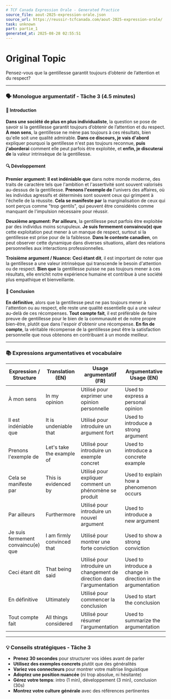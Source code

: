 ```yaml
---
# TCF Canada Expression Orale - Generated Practice
source_file: aout-2025-expression-orale.json
source_url: https://reussir-tcfcanada.com/aout-2025-expression-orale/
task: unknown
part: partie_1
generated_at: 2025-08-28 02:55:51
---
```


# Original Topic
Pensez-vous que la gentillesse garantit toujours d’obtenir de l’attention et du respect?

---

### 🗣️ Monologue argumentatif - Tâche 3 (4.5 minutes)

#### 🚀 Introduction
**Dans une société de plus en plus individualiste**, la question se pose de savoir si la gentillesse garantit toujours d’obtenir de l’attention et du respect. **À mon sens**, la gentillesse ne mène pas toujours à ces résultats, bien qu'elle soit une qualité admirable. **Dans ce discours, je vais d'abord** expliquer pourquoi la gentillesse n'est pas toujours reconnue, **puis j'aborderai** comment elle peut parfois être exploitée, et **enfin, je discuterai de** la valeur intrinsèque de la gentillesse.

#### 🔍 Développement

**Premier argument:**
**Il est indéniable que** dans notre monde moderne, des traits de caractère tels que l'ambition et l'assertivité sont souvent valorisés au-dessus de la gentillesse. **Prenons l'exemple de** l'univers des affaires, où les individus agressifs et déterminés sont souvent ceux qui grimpent à l'échelle de la réussite. **Cela se manifeste par** la marginalisation de ceux qui sont perçus comme "trop gentils", qui peuvent être considérés comme manquant de l'impulsion nécessaire pour réussir.

**Deuxième argument:**
**Par ailleurs**, la gentillesse peut parfois être exploitée par des individus moins scrupuleux. **Je suis fermement convaincu(e) que** cette exploitation peut mener à un manque de respect, surtout si la gentillesse est prise pour de la faiblesse. **Dans le contexte canadien**, on peut observer cette dynamique dans diverses situations, allant des relations personnelles aux interactions professionnelles.

**Troisième argument / Nuance:**
**Ceci étant dit**, il est important de noter que la gentillesse a une valeur intrinsèque qui transcende le besoin d'attention ou de respect. **Bien que** la gentillesse puisse ne pas toujours mener à ces résultats, elle enrichit notre expérience humaine et contribue à une société plus empathique et bienveillante. 

#### 🎯 Conclusion
**En définitive**, alors que la gentillesse peut ne pas toujours mener à l'attention ou au respect, elle reste une qualité essentielle qui a une valeur au-delà de ces récompenses. **Tout compte fait**, il est préférable de faire preuve de gentillesse pour le bien de la communauté et de notre propre bien-être, plutôt que dans l'espoir d'obtenir une récompense. **En fin de compte**, la véritable récompense de la gentillesse peut être la satisfaction personnelle que nous obtenons en contribuant à un monde meilleur.

---

### 📚 Expressions argumentatives et vocabulaire

| Expression / Structure | Translation (EN) | Usage argumentatif (FR) | Argumentative Usage (EN) |
|------------------------|------------------|-------------------------|--------------------------|
| À mon sens | In my opinion | Utilisé pour exprimer une opinion personnelle | Used to express a personal opinion |
| Il est indéniable que | It is undeniable that | Utilisé pour introduire un argument fort | Used to introduce a strong argument |
| Prenons l'exemple de | Let's take the example of | Utilisé pour introduire un exemple concret | Used to introduce a concrete example |
| Cela se manifeste par | This is evidenced by | Utilisé pour expliquer comment un phénomène se produit | Used to explain how a phenomenon occurs |
| Par ailleurs | Furthermore | Utilisé pour introduire un nouvel argument | Used to introduce a new argument |
| Je suis fermement convaincu(e) que | I am firmly convinced that | Utilisé pour montrer une forte conviction | Used to show a strong conviction |
| Ceci étant dit | That being said | Utilisé pour introduire un changement de direction dans l'argumentation | Used to introduce a change in direction in the argumentation |
| En définitive | Ultimately | Utilisé pour commencer la conclusion | Used to start the conclusion |
| Tout compte fait | All things considered | Utilisé pour résumer l'argumentation | Used to summarize the argumentation |

---

### 💡 Conseils stratégiques - Tâche 3

- **Prenez 30 secondes** pour structurer vos idées avant de parler
- **Utilisez des exemples concrets** plutôt que des généralités
- **Variez vos connecteurs** pour montrer votre maîtrise linguistique
- **Adoptez une position nuancée** (ni trop absolue, ni hésitante)
- **Gérez votre temps**: intro (1 min), développement (3 min), conclusion (30s)
- **Montrez votre culture générale** avec des références pertinentes

